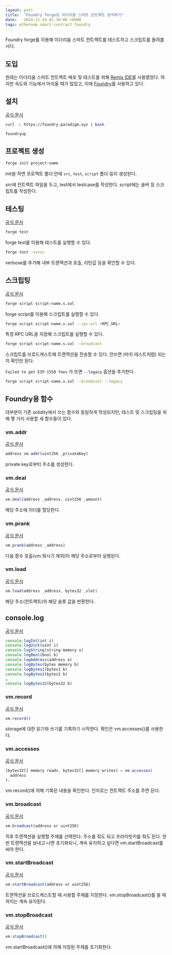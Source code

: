 ```yaml
---
layout: post
title:  "Foundry forge로 이더리움 스마트 컨트랙트 분석하기"
date:   2024-11-24 01:30:00 +0900
tags: ethereum smart-contract foundry
---
```


Foundry forge를 이용해 이더리움 스마트 컨트랙트를 테스트하고 스크립트를 돌려봅시다.

## 도입
원래는 이더리움 스마트 컨트랙트 배포 및 테스트를 위해 [Remix IDE](https://remix.ethereum.org/)를 사용했었다.
하지만 속도와 기능에서 아쉬울 때가 많았고, 이에 [Foundry](https://github.com/foundry-rs/foundry)를 사용하고 있다.

## 설치
[공식 문서](https://book.getfoundry.sh/getting-started/installation)

```bash
curl -L https://foundry.paradigm.xyz | bash
```

```bash
foundryup
```

## 프로젝트 생성

```bash
forge init project-name
```

init을 하면 프로젝트 폴더 안에 `src`, `test`, `script` 폴더 등이 생성된다.

src에 컨트랙트 파일을 두고, test에서  testcase를 작성한다. script에는 솔버 등 스크립트를 작성한다.

## 테스팅
[공식 문서](https://book.getfoundry.sh/reference/forge/forge-test)
```bash
forge test
```
forge test를 이용해 테스트를 실행할 수 있다. 

```bash
forge test -vvvvv
```
verbose를 추가해 내부 트랜잭션과 호출, 리턴값 등을 확인할 수 있다.

## 스크립팅
[공식 문서](https://book.getfoundry.sh/reference/forge/forge-script)
```bash
forge script script-name.s.sol
```
forge script를 이용해 스크립트를 실행할 수 있다.

```bash
forge script script-name.s.sol --rpc-url <RPC_URL>
```
특정 RPC URL을 지정해 스크립트를 실행할 수 있다.

```bash
forge script script-name.s.sol --broadcast
```
스크립트를 브로드캐스트해 트랜잭션을 전송할 수 있다. 안쓰면 (마치 테스트처럼) 되는지 확인만 된다.

`Failed to get EIP-1559 fees` 가 뜨면 `--legacy` 옵션을 추가한다.

```bash
forge script script-name.s.sol --broadcast --legacy
```


## Foundry용 함수
대부분이 기존 solidity에서 쓰는 함수와 동일하게 작성되지만, 테스트 및 스크립팅을 위해 몇 가지 사용할 새 함수들이 있다.

### vm.addr
[공식 문서](https://book.getfoundry.sh/cheatcodes/addr)
```js
address vm.addr(uint256 _privateKey)
```
private key로부터 주소를 생성한다.

### vm.deal
[공식 문서](https://book.getfoundry.sh/cheatcodes/deal)
```js
vm.deal(address _address, uint256 _amount)
```
해당 주소에 이더를 할당한다.

### vm.prank
[공식 문서](https://book.getfoundry.sh/cheatcodes/prank)
```js
vm.prank(address _address)
```
다음 함수 호출(vm.뭐시기 제외)이 해당 주소로부터 실행된다.

### vm.load
[공식 문서](https://book.getfoundry.sh/cheatcodes/load)
```js
vm.load(address _address, bytes32 _slot)
```
해당 주소(컨트랙트)의 해당 슬롯 값을 반환한다.

## console.log
[공식 문서](https://book.getfoundry.sh/reference/forge-std/console-log)
```js
console.logInt(int i)
console.logUint(uint i)
console.logString(string memory s)
console.logBool(bool b)
console.logAddress(address a)
console.logBytes(bytes memory b)
console.logBytes1(bytes1 b)
console.logBytes2(bytes2 b)
…
console.logBytes32(bytes32 b)
```

### vm.record
[공식 문서](https://book.getfoundry.sh/cheatcodes/record)
```js
vm.record()
```
storage에 대한 읽기와 쓰기를 기록하기 시작한다. 확인은 vm.accesses()를 사용한다.

### vm.accesses
[공식 문서](https://book.getfoundry.sh/cheatcodes/accesses)
```js
(bytes32[] memory reads, bytes32[] memory writes) = vm.accesses(
  address
);
```
vm.record()에 의해 기록된 내용을 확인한다.
인자로는 컨트랙트 주소를 주면 된다.

### vm.broadcast
[공식 문서](https://book.getfoundry.sh/cheatcodes/broadcast)
```js
vm.broadcast(address or uint256)
```
직후 트랜잭션을 실행할 주체를 선택한다.
주소를 줘도 되고 프라이빗키를 줘도 된다.
한번 트랜잭션을 보내고 나면 초기화되니, 계속 유지하고 싶다면 vm.startBroadcast를 써야 한다.

### vm.startBroadcast
[공식 문서](https://book.getfoundry.sh/cheatcodes/start-broadcast)
```js
vm.startBroadcast(address or uint256)
```
트랜잭션을 브로드캐스트할 때 사용할 주체를 지정한다. vm.stopBroadcast()를 쓸 때까지는 계속 유지된다.

### vm.stopBroadcast
[공식 문서](https://book.getfoundry.sh/cheatcodes/stop-broadcast)
```js
vm.stopBroadcast()
```
vm.startBroadcast()에 의해 지정된 주체를 초기화한다.
